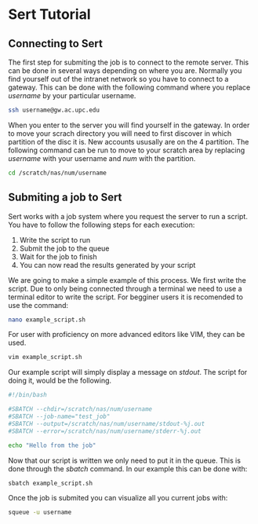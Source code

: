 # Sert Tutorial

## Connecting to Sert

The first step for submiting the job is to connect to the remote server.
This can be done in several ways depending on where you are.
Normally you find yourself out of the intranet network so you have to connect to a gateway.
This can be done with the following command where you replace *username* by your particular username.

```bash
ssh username@gw.ac.upc.edu
```

When you enter to the server you will find yourself in the gateway.
In order to move your scrach directory you will need to first discover in which partition of the disc it is.
New accounts ususally are on the 4 partition.
The following command can be run to move to your scratch area by replacing *username* with your username and *num* with the partition.

```bash
cd /scratch/nas/num/username
```

## Submiting a job to Sert

Sert works with a job system where you request the server to run a script.
You have to follow the following steps for each execution:
1. Write the script to run
2. Submit the job to the queue
3. Wait for the job to finish
4. You can now read the results generated by your script

We are going to make a simple example of this process.
We first write the script.
Due to only being connected through a terminal we need to use a terminal editor to write the script.
For begginer users it is recomended to use the command:

```bash
nano example_script.sh
```

For user with proficiency on more advanced editors like VIM, they can be used.

```bash
vim example_script.sh
```

Our example script will simply display a message on *stdout*.
The script for doing it, would be the following.

```bash
#!/bin/bash

#SBATCH --chdir=/scratch/nas/num/username
#SBATCH --job-name="test_job"
#SBATCH --output=/scratch/nas/num/username/stdout-%j.out
#SBATCH --error=/scratch/nas/num/username/stderr-%j.out

echo "Hello from the job"
```

Now that our script is written we only need to put it in the queue.
This is done through the *sbatch* command.
In our example this can be done with:

```bash
sbatch example_script.sh
```

Once the job is submited you can visualize all you current jobs with:

```bash
squeue -u username
```
